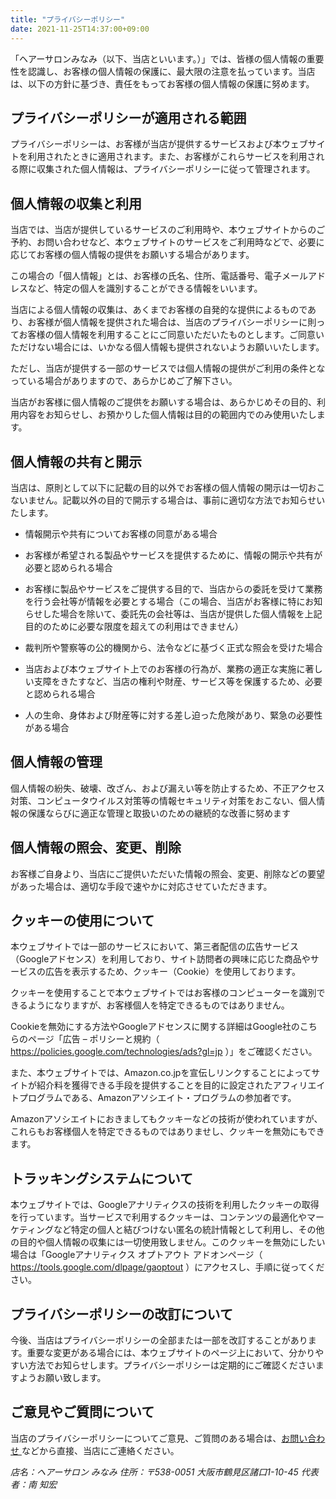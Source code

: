 ```yaml
---
title: "プライバシーポリシー"
date: 2021-11-25T14:37:00+09:00
---
```


「ヘアーサロンみなみ（以下、当店といいます。）」では、皆様の個人情報の重要性を認識し、お客様の個人情報の保護に、最大限の注意を払っています。当店は、以下の方針に基づき、責任をもってお客様の個人情報の保護に努めます。

## プライバシーポリシーが適用される範囲

プライバシーポリシーは、お客様が当店が提供するサービスおよび本ウェブサイトを利用されたときに適用されます。また、お客様がこれらサービスを利用される際に収集された個人情報は、プライバシーポリシーに従って管理されます。

## 個人情報の収集と利用

当店では、当店が提供しているサービスのご利用時や、本ウェブサイトからのご予約、お問い合わせなど、本ウェブサイトのサービスをご利用時などで、必要に応じてお客様の個人情報の提供をお願いする場合があります。

この場合の「個人情報」とは、お客様の氏名、住所、電話番号、電子メールアドレスなど、特定の個人を識別することができる情報をいいます。

当店による個人情報の収集は、あくまでお客様の自発的な提供によるものであり、お客様が個人情報を提供された場合は、当店のプライバシーポリシーに則ってお客様の個人情報を利用することにご同意いただいたものとします。ご同意いただけない場合には、いかなる個人情報も提供されないようお願いいたします。

ただし、当店が提供する一部のサービスでは個人情報の提供がご利用の条件となっている場合がありますので、あらかじめご了解下さい。

当店がお客様に個人情報のご提供をお願いする場合は、あらかじめその目的、利用内容をお知らせし、お預かりした個人情報は目的の範囲内でのみ使用いたします。

## 個人情報の共有と開示

当店は、原則として以下に記載の目的以外でお客様の個人情報の開示は一切おこないません。記載以外の目的で開示する場合は、事前に適切な方法でお知らせいたします。

- 情報開示や共有についてお客様の同意がある場合

- お客様が希望される製品やサービスを提供するために、情報の開示や共有が必要と認められる場合

- お客様に製品やサービスをご提供する目的で、当店からの委託を受けて業務を行う会社等が情報を必要とする場合（この場合、当店がお客様に特にお知らせした場合を除いて、委託先の会社等は、当店が提供した個人情報を上記目的のために必要な限度を超えての利用はできません）

- 裁判所や警察等の公的機関から、法令などに基づく正式な照会を受けた場合

- 当店および本ウェブサイト上でのお客様の行為が、業務の適正な実施に著しい支障をきたすなど、当店の権利や財産、サービス等を保護するため、必要と認められる場合

- 人の生命、身体および財産等に対する差し迫った危険があり、緊急の必要性がある場合

## 個人情報の管理

個人情報の紛失、破壊、改ざん、および漏えい等を防止するため、不正アクセス対策、コンピュータウイルス対策等の情報セキュリティ対策をおこない、個人情報の保護ならびに適正な管理と取扱いのための継続的な改善に努めます

## 個人情報の照会、変更、削除

お客様ご自身より、当店にご提供いただいた情報の照会、変更、削除などの要望があった場合は、適切な手段で速やかに対応させていただきます。

## クッキーの使用について

本ウェブサイトでは一部のサービスにおいて、第三者配信の広告サービス（Googleアドセンス）を利用しており、サイト訪問者の興味に応じた商品やサービスの広告を表示するため、クッキー（Cookie）を使用しております。

クッキーを使用することで本ウェブサイトではお客様のコンピューターを識別できるようになりますが、お客様個人を特定できるものではありません。

Cookieを無効にする方法やGoogleアドセンスに関する詳細はGoogle社のこちらのページ「広告 – ポリシーと規約（ https://policies.google.com/technologies/ads?gl=jp ）」をご確認ください。

また、本ウェブサイトでは、Amazon.co.jpを宣伝しリンクすることによってサイトが紹介料を獲得できる手段を提供することを目的に設定されたアフィリエイトプログラムである、Amazonアソシエイト・プログラムの参加者です。

Amazonアソシエイトにおきましてもクッキーなどの技術が使われていますが、これらもお客様個人を特定できるものではありませし、クッキーを無効にもできます。

## トラッキングシステムについて

本ウェブサイトでは、Googleアナリティクスの技術を利用したクッキーの取得を行っています。当サービスで利用するクッキーは、コンテンツの最適化やマーケティングなど特定の個人と結びつけない匿名の統計情報として利用し、その他の目的や個人情報の収集には一切使用致しません。このクッキーを無効にしたい場合は「Googleアナリティクス オプトアウト アドオンページ（ https://tools.google.com/dlpage/gaoptout ）にアクセスし、手順に従ってください。

## プライバシーポリシーの改訂について

今後、当店はプライバシーポリシーの全部または一部を改訂することがあります。重要な変更がある場合には、本ウェブサイトのページ上において、分かりやすい方法でお知らせします。プライバシーポリシーは定期的にご確認くださいますようお願い致します。

## ご意見やご質問について

当店のプライバシーポリシーについてご意見、ご質問のある場合は、<a href="/contact/">お問い合わせ </a>などから直接、当店にご連絡ください。

<address>店名：ヘアーサロン みなみ
住所：〒538-0051 大阪市鶴見区諸口1-10-45
代表者：南 知宏</address>